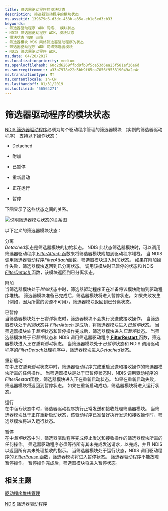 ```yaml
---
title: 筛选器驱动程序的模块状态
description: 筛选器驱动程序的模块状态
ms.assetid: 139679d6-d3dc-433b-a35a-eb1e5ed3cb33
keywords:
- 筛选器驱动程序 WDK 网络、 模块状态
- NDIS 筛选器驱动程序 WDK，模块状态
- 模块状态 WDK 网络
- 筛选器模块 WDK 网络筛选器驱动程序的状态
- 筛选器驱动程序 WDK 网络筛选器模块
- NDIS 筛选器驱动程序 WDK，
ms.date: 04/20/2017
ms.localizationpriority: medium
ms.openlocfilehash: 60c2d6269ffbd9fb8f5ce53d6ea25f581ef26a6d
ms.sourcegitcommit: a33b7978e22d5bb9f65ca7056f955319049a2e4c
ms.translationtype: MT
ms.contentlocale: zh-CN
ms.lasthandoff: 01/31/2019
ms.locfileid: "56564271"
---
```

# <a name="module-states-of-a-filter-driver"></a>筛选器驱动程序的模块状态





[NDIS 筛选器驱动程序](ndis-filter-drivers.md)必须为每个驱动程序管理的筛选器模块 （实例的筛选器驱动程序） 支持以下操作状态：

-   Detached

-   附加

-   已暂停

-   重新启动

-   正在运行

-   暂停

下图显示了这些状态之间的关系。

![说明筛选器模块状态的关系图](images/filterstate.png)

以下定义的筛选器模块状态：

<a href="" id="detached"></a>分离  
*Detached*状态是筛选器模块的初始状态。 NDIS 此状态筛选器模块时，可以调用筛选器驱动程序[ *FilterAttach* ](https://msdn.microsoft.com/library/windows/hardware/ff549905)函数来将筛选器模块附加到驱动程序堆栈。 当 NDIS 调用筛选器驱动程序*FilterAttach*函数，筛选器模块进入附加状态。 如果在附加操作失败，筛选器模块返回到已分离状态。 调用该模块时已暂停的状态和 NDIS [ *FilterDetach* ](https://msdn.microsoft.com/library/windows/hardware/ff549918)函数，该模块返回到已分离状态。

<a href="" id="attaching"></a>附加  
当筛选器模块处于*附加*状态中时，筛选器驱动程序正在准备将该模块附加到驱动程序堆栈。 筛选器模块准备已完成后，筛选器模块将进入暂停状态。 如果失败发生 （例如，因为所需的资源不可用），筛选器模块返回到已分离状态。

<a href="" id="paused"></a>已暂停  
当筛选器模块处于*已暂停*状态时，筛选器模块不会执行发送或接收操作。 当筛选器模块处于*附加*状态并[ *FilterAttach* ](https://msdn.microsoft.com/library/windows/hardware/ff549905)是成功，将筛选器模块进入*已暂停*状态。 当筛选器模块处于*暂停*状态和暂停操作完成后，筛选器模块进入*已暂停*状态。 当筛选器模块处于*已暂停*状态和 NDIS 调用筛选器驱动程序[ **FilterRestart** ](https://msdn.microsoft.com/library/windows/hardware/ff549962)函数，筛选器模块进入*正在重新启动*状态。 当筛选器模块处于*已暂停*状态和 NDIS 调用驱动程序的*FilterDetach*处理程序中，筛选器模块进入*Detached*状态。

<a href="" id="restarting"></a>重新启动  
在中*正在重新启动*状态中时，筛选器驱动程序完成重启发送和接收操作的筛选器模块所需的任何操作。 当筛选器模块是处于已暂停状态时，NDIS 调用驱动程序的*FilterRestart*函数，筛选器模块进入正在重新启动状态。 如果在重新启动失败，筛选器模块将返回到暂停状态。 如果在重新启动成功，筛选器模块将进入运行状态。

<a href="" id="running"></a>运行  
在中*运行*状态中时，筛选器驱动程序执行正常发送和接收处理筛选器模块。 当筛选器模块处于正在重新启动状态，该驱动程序已准备好执行发送和接收操作时，筛选器模块将进入运行状态。

<a href="" id="pausing"></a>暂停  
在中*暂停*状态中时，筛选器驱动程序完成停止发送和接收操作的筛选器模块所需的任何操作。 筛选器驱动程序必须等待所有其未完成发送请求，以完成，并且 NDIS 以返回所有其未处理接收的指示。 当筛选器模块处于运行状态，NDIS 调用驱动程序的[ *FilterPause* ](https://msdn.microsoft.com/library/windows/hardware/ff549957)函数，筛选器模块将进入暂停状态。 筛选器驱动程序不能故障暂停操作。 暂停操作完成后，筛选器模块将进入暂停状态。

## <a name="related-topics"></a>相关主题


[驱动程序堆栈管理](driver-stack-management.md)

[NDIS 筛选器驱动程序](ndis-filter-drivers.md)

 

 






